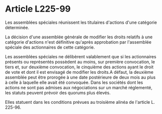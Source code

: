 # Article L225-99

Les assemblées spéciales réunissent les titulaires d'actions d'une catégorie déterminée.

La décision d'une assemblée générale de modifier les droits relatifs à une catégorie d'actions n'est définitive qu'après approbation par l'assemblée spéciale des actionnaires de cette catégorie.

Les assemblées spéciales ne délibèrent valablement que si les actionnaires présents ou représentés possèdent au moins, sur première convocation, le tiers et, sur deuxième convocation, le cinquième des actions ayant le droit de vote et dont il est envisagé de modifier les droits.A défaut, la deuxième assemblée peut être prorogée à une date postérieure de deux mois au plus à celle à laquelle elle avait été convoquée. Dans les sociétés dont les actions ne sont pas admises aux négociations sur un marché réglementé, les statuts peuvent prévoir des quorums plus élevés.

Elles statuent dans les conditions prévues au troisième alinéa de l'article L. 225-96.
